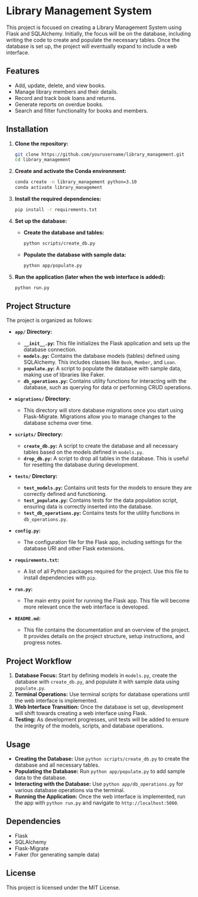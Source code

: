 # Library Management System

This project is focused on creating a Library Management System using Flask and SQLAlchemy. Initially, the focus will be on the database, including writing the code to create and populate the necessary tables. Once the database is set up, the project will eventually expand to include a web interface.

## Features

- Add, update, delete, and view books.
- Manage library members and their details.
- Record and track book loans and returns.
- Generate reports on overdue books.
- Search and filter functionality for books and members.

## Installation

1. **Clone the repository:**

   ```bash
   git clone https://github.com/yourusername/library_management.git
   cd library_management
   ```

2. **Create and activate the Conda environment:**

   ```bash
   conda create -n library_management python=3.10
   conda activate library_management
   ```

3. **Install the required dependencies:**

   ```bash
   pip install -r requirements.txt
   ```

4. **Set up the database:**
   - **Create the database and tables:**

     ```bash
     python scripts/create_db.py
     ```

   - **Populate the database with sample data:**

     ```bash
     python app/populate.py
     ```

5. **Run the application (later when the web interface is added):**

   ```bash
   python run.py
   ```

## Project Structure

The project is organized as follows:

- **`app/` Directory:**
  - **`__init__.py`:** This file initializes the Flask application and sets up the database connection.
  - **`models.py`:** Contains the database models (tables) defined using SQLAlchemy. This includes classes like `Book`, `Member`, and `Loan`.
  - **`populate.py`:** A script to populate the database with sample data, making use of libraries like Faker.
  - **`db_operations.py`:** Contains utility functions for interacting with the database, such as querying for data or performing CRUD operations.

- **`migrations/` Directory:**
  - This directory will store database migrations once you start using Flask-Migrate. Migrations allow you to manage changes to the database schema over time.

- **`scripts/` Directory:**
  - **`create_db.py`:** A script to create the database and all necessary tables based on the models defined in `models.py`.
  - **`drop_db.py`:** A script to drop all tables in the database. This is useful for resetting the database during development.

- **`tests/` Directory:**
  - **`test_models.py`:** Contains unit tests for the models to ensure they are correctly defined and functioning.
  - **`test_populate.py`:** Contains tests for the data population script, ensuring data is correctly inserted into the database.
  - **`test_db_operations.py`:** Contains tests for the utility functions in `db_operations.py`.

- **`config.py`:**
  - The configuration file for the Flask app, including settings for the database URI and other Flask extensions.

- **`requirements.txt`:**
  - A list of all Python packages required for the project. Use this file to install dependencies with `pip`.

- **`run.py`:**
  - The main entry point for running the Flask app. This file will become more relevant once the web interface is developed.

- **`README.md`:**
  - This file contains the documentation and an overview of the project. It provides details on the project structure, setup instructions, and progress notes.

## Project Workflow

1. **Database Focus:** Start by defining models in `models.py`, create the database with `create_db.py`, and populate it with sample data using `populate.py`.
2. **Terminal Operations:** Use terminal scripts for database operations until the web interface is implemented.
3. **Web Interface Transition:** Once the database is set up, development will shift towards creating a web interface using Flask.
4. **Testing:** As development progresses, unit tests will be added to ensure the integrity of the models, scripts, and database operations.

## Usage

- **Creating the Database:** Use `python scripts/create_db.py` to create the database and all necessary tables.
- **Populating the Database:** Run `python app/populate.py` to add sample data to the database.
- **Interacting with the Database:** Use `python app/db_operations.py` for various database operations via the terminal.
- **Running the Application:** Once the web interface is implemented, run the app with `python run.py` and navigate to `http://localhost:5000`.

## Dependencies

- Flask
- SQLAlchemy
- Flask-Migrate
- Faker (for generating sample data)

## License

This project is licensed under the MIT License.